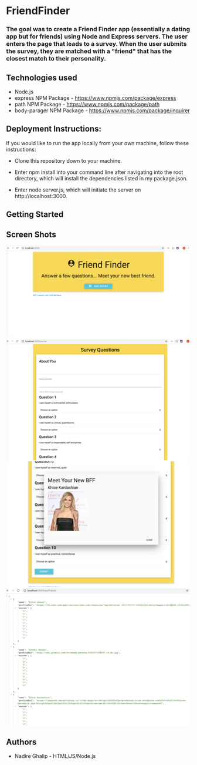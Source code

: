 # FriendFinder

### The goal was to create a Friend Finder app (essentially a dating app but for friends) using Node and Express servers. The user enters the page that leads to a survey. When the user submits the survey, they are matched with a "friend" that has the closest match to their personality.

## Technologies used
* Node.js
* express NPM Package - https://www.npmjs.com/package/express
* path NPM Package - https://www.npmjs.com/package/path
* body-parager NPM Package - https://www.npmjs.com/package/inquirer


## Deployment Instructions:

If you would like to run the app locally from your own machine, follow these instructions:

* Clone this repository down to your machine.

* Enter npm install into your command line after navigating into the root directory, which will install the dependencies listed in my package.json.

* Enter node server.js, which will initiate the server on http://localhost:3000.

## Getting Started
<link for heroku>

## Screen Shots

![alt text](/app/public/images/1.png)
![alt text](/app/public/images/2.png)
![alt text](/app/public/images/3.png)
![alt text](/app/public/images/4.png)


## Authors
* Nadire Ghalip - HTML/JS/Node.js